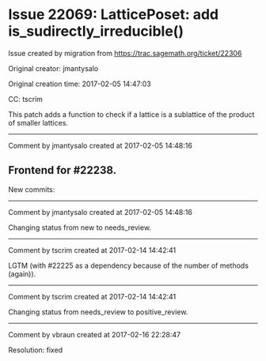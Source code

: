 # Issue 22069: LatticePoset: add is_sudirectly_irreducible()

Issue created by migration from https://trac.sagemath.org/ticket/22306

Original creator: jmantysalo

Original creation time: 2017-02-05 14:47:03

CC:  tscrim

This patch adds a function to check if a lattice is a sublattice of the product of smaller lattices.


---

Comment by jmantysalo created at 2017-02-05 14:48:16

Frontend for #22238.
----
New commits:


---

Comment by jmantysalo created at 2017-02-05 14:48:16

Changing status from new to needs_review.


---

Comment by tscrim created at 2017-02-14 14:42:41

LGTM (with #22225 as a dependency because of the number of methods (again)).


---

Comment by tscrim created at 2017-02-14 14:42:41

Changing status from needs_review to positive_review.


---

Comment by vbraun created at 2017-02-16 22:28:47

Resolution: fixed
